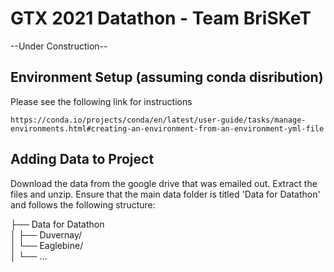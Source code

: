 # GTX 2021 Datathon - Team BriSKeT
  --Under Construction--


## Environment Setup (assuming conda disribution)
Please see the following link for instructions

	https://conda.io/projects/conda/en/latest/user-guide/tasks/manage-environments.html#creating-an-environment-from-an-environment-yml-file
	
	
## Adding Data to Project
Download the data from the google drive that was emailed out. Extract the files and unzip. Ensure that the main data folder is titled 'Data for Datathon' and follows the following structure:

├── Data for Datathon \
│   ├── Duvernay/ \
│   └── Eaglebine/ \
│   └── ...
